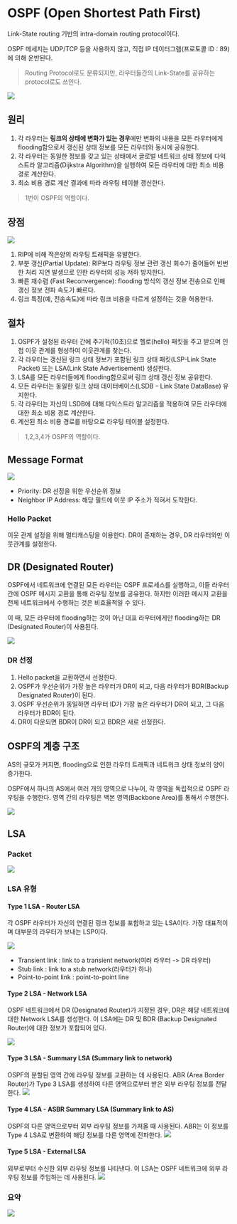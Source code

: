 # OSPF (Open Shortest Path First)
Link-State routing 기반의 intra-domain routing protocol이다. 

OSPF 메세지는 UDP/TCP 등을 사용하지 않고, 직접 IP 데이터그램(프로토콜 ID : 89)에 의해 운반된다.

> Routing Protocol로도 분류되지만, 라우터들간의 Link-State를 공유하는 protocol로도 쓰인다.

![](https://velog.velcdn.com/images/chocochip/post/11e10c3f-6664-4611-9a94-c9aaf267b4c7/image.png)

## 원리
1. 각 라우터는 **링크의 상태에 변화가 있는 경우**에만 변화의 내용을 모든 라우터에게 flooding함으로서 갱신된 상태 정보를 모든 라우터와 동시에 공유한다.
2. 각 라우터는 동일한 정보를 갖고 있는 상태에서 글로벌 네트워크 상태 정보에 다익스트라 알고리즘(Dijkstra Algorithm)을 실행하여 모든 라우터에 대한 최소 비용 경로 계산한다.
3. 최소 비용 경로 계산 결과에 따라 라우팅 테이블 갱신한다.

> 1번이 OSPF의 역할이다.

## 장점

![](https://velog.velcdn.com/images/chocochip/post/29fa3c41-12eb-4130-9efc-07ef855f824a/image.png)

1. RIP에 비해 적은양의 라우팅 트래픽을 유발한다.
2. 부분 갱신(Partial Update): RIP보다 라우팅 정보 관련 갱신 회수가 줄어들어 빈번한 처리 지연 발생으로 인한 라우터의 성능 저하 방지한다.
3. 빠른 재수렴 (Fast Reconvergence): flooding 방식의 갱신 정보 전송으로 인해 갱신 정보 전파 속도가 빠르다.
4. 링크 특징(예, 전송속도)에 따라 링크 비용을 다르게 설정하는 것을 허용한다.

## 절차
1. OSPF가 설정된 라우터 간에 주기적(10초)으로 헬로(hello) 패킷을 주고 받으며 인접 이웃 관계를 형성하여 이웃관계를 찾는다.
2. 각 라우터는 갱신된 링크 상태 정보가 포함된 링크 상태 패킷(LSP-Link State Packet) 또는 LSA(Link State Advertisement) 생성한다.
3. LSA를 모든 라우터들에게 flooding함으로써 링크 상태 갱신 정보 공유한다.
4. 모든 라우터는 동일한 링크 상태 데이터베이스(LSDB – Link State DataBase) 유지한다.
5. 각 라우터는 자신의 LSDB에 대해 다익스트라 알고리즘을 적용하여 모든 라우터에 대한 최소 비용 경로 계산한다.
6. 계산된 최소 비용 경로를 바탕으로 라우팅 테이블 설정한다.

> 1,2,3,4가 OSPF의 역할이다.

## Message Format

![](https://velog.velcdn.com/images/chocochip/post/ccf459ba-e328-4c7e-9494-6887350c1d4e/image.png)

- Priority: DR 선정을 위한 우선순위 정보
- Neighbor IP Address: 해당 필드에 이웃 IP 주소가 적혀서 도착한다.

### Hello Packet
이웃 관계 설정을 위해 멀티캐스팅을 이용한다. DR이 존재하는 경우, DR 라우터와만 이웃관계를 설정한다.

## DR (Designated Router)
OSPF에서 네트워크에 연결된 모든 라우터는 OSPF 프로세스를 실행하고, 이들 라우터 간에 OSPF 메시지 교환을 통해 라우팅 정보를 공유한다. 하지만 이러한 메시지 교환을 전체 네트워크에서 수행하는 것은 비효율적일 수 있다. 


이 때, 모든 라우터에 flooding하는 것이 아닌 대표 라우터에게만 flooding하는 DR (Designated Router)이 사용된다.


![](https://velog.velcdn.com/images/chocochip/post/f349a2fc-f111-4c48-9eb1-fe7e75b4c447/image.png)

### DR 선정
1. Hello packet을 교환하면서 선정한다.
2. OSPF가 우선순위가 가장 높은 라우터가 DR이 되고, 다음 라우터가 BDR(Backup Designated Router)이 된다.
3. OSPF 우선순위가 동일하면 라우터 ID가 가장 높은 라우터가 DR이 되고, 그 다음 라우터가 BDR이 된다.
4. DR이 다운되면 BDR이 DR이 되고 BDR은 새로 선정한다.


## OSPF의 계층 구조
AS의 규모가 커지면, flooding으로 인한 라우터 트래픽과 네트워크 상태 정보의 양이 증가한다. 

OSPF에서 하나의 AS에서 여러 개의 영역으로 나누어, 각 영역을 독립적으로 OSPF 라우팅을 수행한다. 영역 간의 라우팅은 백본 영역(Backbone Area)를 통해서 수행한다.

![](https://velog.velcdn.com/images/chocochip/post/59495b84-5698-4caa-a29f-1b98edd4d67f/image.png)

## LSA
### Packet
![](https://velog.velcdn.com/images/chocochip/post/ec953970-0963-41c4-872f-63d9636f6b4d/image.png)

### LSA 유형

#### Type 1 LSA - Router LSA
각 OSPF 라우터가 자신의 연결된 링크 정보를 포함하고 있는 LSA이다. 가장 대표적이며 대부분의 라우터가 보내는 LSP이다.

![](https://velog.velcdn.com/images/chocochip/post/1a578ee9-a52e-44b3-9b68-2d22c54360dd/image.png)



- Transient link : link to a transient network(여러 라우터 -> DR 라우터)
- Stub link : link to a stub network(라우터가 하나)
- Point-to-point link : point-to-point line

#### Type 2 LSA - Network LSA
OSPF 네트워크에서 DR (Designated Router)가 지정된 경우, DR은 해당 네트워크에 대한 Network LSA를 생성한다. 이 LSA에는 DR 및 BDR (Backup Designated Router)에 대한 정보가 포함되어 있다.

![](https://velog.velcdn.com/images/chocochip/post/94ed935d-489b-4f69-b290-b16836823f3a/image.png)

#### Type 3 LSA - Summary LSA (Summary link to network)
OSPF의 분할된 영역 간에 라우팅 정보를 교환하는 데 사용된다. ABR (Area Border Router)가 Type 3 LSA를 생성하여 다른 영역으로부터 받은 외부 라우팅 정보를 전달한다.
![](https://velog.velcdn.com/images/chocochip/post/4e2f1cfb-c2ae-49dd-9935-4abfe9a001fd/image.png)


#### Type 4 LSA - ASBR Summary LSA (Summary link to AS)

OSPF의 다른 영역으로부터 외부 라우팅 정보를 가져올 때 사용된다. ABR는 이 정보를 Type 4 LSA로 변환하여 해당 정보를 다른 영역에 전파한다.
![](https://velog.velcdn.com/images/chocochip/post/0ee346ba-efa0-4f24-b784-5e53dced5c73/image.png)



#### Type 5 LSA - External LSA
외부로부터 수신한 외부 라우팅 정보를 나타낸다. 이 LSA는 OSPF 네트워크에 외부 라우팅 정보를 주입하는 데 사용된다.
![](https://velog.velcdn.com/images/chocochip/post/3240559b-cc78-4622-aed7-94d2398ed621/image.png)


### 요약
![](https://velog.velcdn.com/images/chocochip/post/1292ab90-b41d-4209-9ebb-b336795694fc/image.png)
